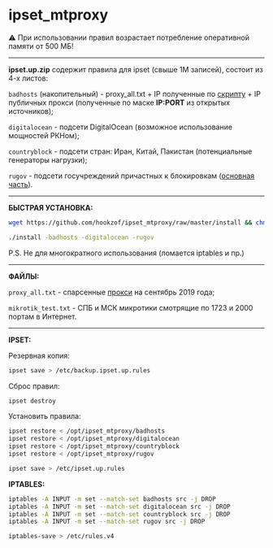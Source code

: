 # ipset_mtproxy

⚠️ При использовании правил возрастает потребление оперативной памяти от 500 МБ!
<hr>

**ipset.up.zip** содержит правила для ipset (свыше 1М записей), состоит из 4-х листов:

<code>badhosts</code> (накопительный) - proxy_all.txt + IP полученные по <a href="https://t.me/unkn0wnerror/1237">скрипту</a> + IP публичных прокси (полученные по маске **IP:PORT** из открытых источников);

<code>digitalocean</code> - подсети DigitalOcean (возможное использование мощностей РКНом);

<code>countryblock</code> - подсети стран: Иран, Китай, Пакистан (потенциальные генераторы нагрузки);

<code>rugov</code> - подсети госучреждений причастных к блокировкам (<a href="https://github.com/AntiZapret/antizapret/blob/master/blacklist4.txt">основная часть</a>).
<hr>

**БЫСТРАЯ УСТАНОВКА:**

```bash
wget https://github.com/hookzof/ipset_mtproxy/raw/master/install && chmod +x install

./install -badhosts -digitalocean -rugov
```

P.S. Не для многократного использования (ломается iptables и пр.)
<hr>

**ФАЙЛЫ:**

<code>proxy_all.txt</code> - спарсенные <a href="https://lite.ip2location.com/database/px1-ip-country">прокси</a> на сентябрь 2019 года;

<code>mikrotik_test.txt</code> - СПБ и МСК микротики смотрящие по 1723 и 2000 портам в Интернет.
<hr>

**IPSET:**

Резервная копия:
```bash
ipset save > /etc/backup.ipset.up.rules
```

Сброс правил:
```bash
ipset destroy
```

Установить правила:
```bash
ipset restore < /opt/ipset_mtproxy/badhosts
ipset restore < /opt/ipset_mtproxy/digitalocean
ipset restore < /opt/ipset_mtproxy/countryblock
ipset restore < /opt/ipset_mtproxy/rugov

ipset save > /etc/ipset.up.rules
```

**IPTABLES:**
```bash
iptables -A INPUT -m set --match-set badhosts src -j DROP
iptables -A INPUT -m set --match-set digitalocean src -j DROP
iptables -A INPUT -m set --match-set countryblock src -j DROP
iptables -A INPUT -m set --match-set rugov src -j DROP

iptables-save > /etc/rules.v4
```
